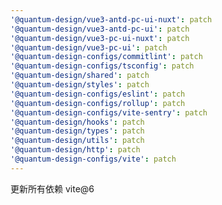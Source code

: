 ```yaml
---
'@quantum-design/vue3-antd-pc-ui-nuxt': patch
'@quantum-design/vue3-antd-pc-ui': patch
'@quantum-design/vue3-pc-ui-nuxt': patch
'@quantum-design/vue3-pc-ui': patch
'@quantum-design-configs/commitlint': patch
'@quantum-design-configs/tsconfig': patch
'@quantum-design/shared': patch
'@quantum-design/styles': patch
'@quantum-design-configs/eslint': patch
'@quantum-design-configs/rollup': patch
'@quantum-design-configs/vite-sentry': patch
'@quantum-design/hooks': patch
'@quantum-design/types': patch
'@quantum-design/utils': patch
'@quantum-design/http': patch
'@quantum-design-configs/vite': patch
---
```


更新所有依赖 vite@6
